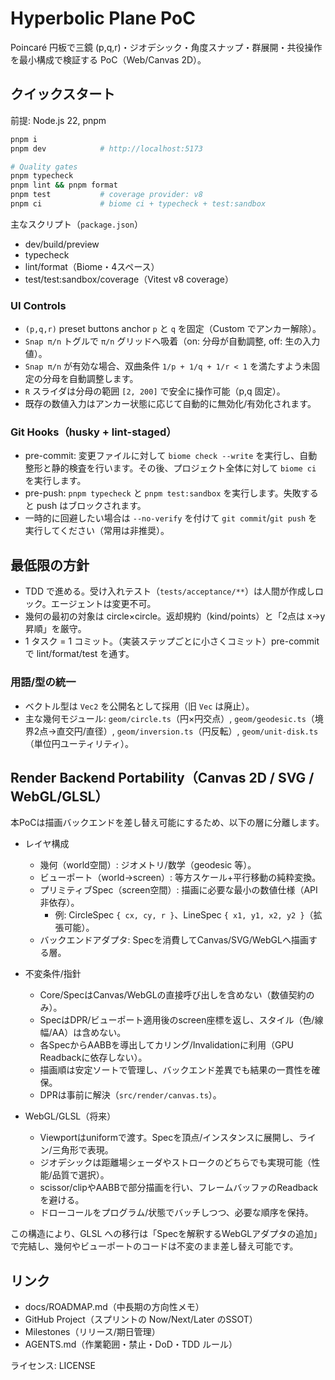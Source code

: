 # Hyperbolic Plane PoC

Poincaré 円板で三鏡 (p,q,r)・ジオデシック・角度スナップ・群展開・共役操作を最小構成で検証する PoC（Web/Canvas 2D）。

## クイックスタート
前提: Node.js 22, pnpm

```bash
pnpm i
pnpm dev            # http://localhost:5173

# Quality gates
pnpm typecheck
pnpm lint && pnpm format
pnpm test           # coverage provider: v8
pnpm ci             # biome ci + typecheck + test:sandbox
```

主なスクリプト（`package.json`）
- dev/build/preview
- typecheck
- lint/format（Biome・4スペース）
- test/test:sandbox/coverage（Vitest v8 coverage）

### UI Controls
- `(p,q,r)` preset buttons anchor `p` と `q` を固定（Custom でアンカー解除）。
- `Snap π/n` トグルで `π/n` グリッドへ吸着（on: 分母が自動調整, off: 生の入力値）。
- `Snap π/n` が有効な場合、双曲条件 `1/p + 1/q + 1/r < 1` を満たすよう未固定の分母を自動調整します。
- `R` スライダは分母の範囲 `[2, 200]` で安全に操作可能（p,q 固定）。
- 既存の数値入力はアンカー状態に応じて自動的に無効化/有効化されます。

### Git Hooks（husky + lint-staged）
- pre-commit: 変更ファイルに対して `biome check --write` を実行し、自動整形と静的検査を行います。その後、プロジェクト全体に対して `biome ci` を実行します。
- pre-push: `pnpm typecheck` と `pnpm test:sandbox` を実行します。失敗すると push はブロックされます。
- 一時的に回避したい場合は `--no-verify` を付けて `git commit`/`git push` を実行してください（常用は非推奨）。

## 最低限の方針
- TDD で進める。受け入れテスト（`tests/acceptance/**`）は人間が作成しロック。エージェントは変更不可。
- 幾何の最初の対象は circle×circle。返却規約（kind/points）と「2点は x→y 昇順」を厳守。
- 1 タスク = 1 コミット。（実装ステップごとに小さくコミット）pre-commit で lint/format/test を通す。

### 用語/型の統一
- ベクトル型は `Vec2` を公開名として採用（旧 `Vec` は廃止）。
- 主な幾何モジュール: `geom/circle.ts`（円×円交点）, `geom/geodesic.ts`（境界2点→直交円/直径）, `geom/inversion.ts`（円反転）, `geom/unit-disk.ts`（単位円ユーティリティ）。

## Render Backend Portability（Canvas 2D / SVG / WebGL/GLSL）

本PoCは描画バックエンドを差し替え可能にするため、以下の層に分離します。

- レイヤ構成
  - 幾何（world空間）: ジオメトリ/数学（geodesic 等）。
  - ビューポート（world→screen）: 等方スケール+平行移動の純粋変換。
  - プリミティブSpec（screen空間）: 描画に必要な最小の数値仕様（API非依存）。
    - 例: CircleSpec `{ cx, cy, r }`、LineSpec `{ x1, y1, x2, y2 }`（拡張可能）。
  - バックエンドアダプタ: Specを消費してCanvas/SVG/WebGLへ描画する層。

- 不変条件/指針
  - Core/SpecはCanvas/WebGLの直接呼び出しを含めない（数値契約のみ）。
  - SpecはDPR/ビューポート適用後のscreen座標を返し、スタイル（色/線幅/AA）は含めない。
  - 各SpecからAABBを導出してカリング/Invalidationに利用（GPU Readbackに依存しない）。
  - 描画順は安定ソートで管理し、バックエンド差異でも結果の一貫性を確保。
  - DPRは事前に解決（`src/render/canvas.ts`）。

- WebGL/GLSL（将来）
  - Viewportはuniformで渡す。Specを頂点/インスタンスに展開し、ライン/三角形で表現。
  - ジオデシックは距離場シェーダやストロークのどちらでも実現可能（性能/品質で選択）。
  - scissor/clipやAABBで部分描画を行い、フレームバッファのReadbackを避ける。
  - ドローコールをプログラム/状態でバッチしつつ、必要な順序を保持。

この構造により、GLSL への移行は「Specを解釈するWebGLアダプタの追加」で完結し、幾何やビューポートのコードは不変のまま差し替え可能です。

## リンク
- docs/ROADMAP.md（中長期の方向性メモ）
- GitHub Project（スプリントの Now/Next/Later のSSOT）
- Milestones（リリース/期日管理）
- AGENTS.md（作業範囲・禁止・DoD・TDD ルール）

ライセンス: LICENSE
